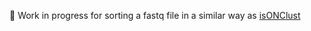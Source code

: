 🚧 Work in progress for sorting a fastq file in a similar way as [isONClust](https://github.com/aljpetri/isONclust3)
